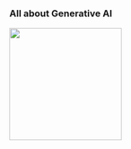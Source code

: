 ### All about Generative AI  

<img src="[https://your-image-url.type](https://github.com/user-attachments/assets/aaf77856-f7c1-442f-918a-fb3e3287a893)" height="200">

<!--
**meetrais/meetrais** is a ✨ _special_ ✨ repository because its `README.md` (this file) appears on your GitHub profile.

Here are some ideas to get you started:

- 🔭 I’m currently working on ...
- 🌱 I’m currently learning ...
- 👯 I’m looking to collaborate on ...
- 🤔 I’m looking for help with ...
- 💬 Ask me about ...
- 📫 How to reach me: ...
- 😄 Pronouns: ...
- ⚡ Fun fact: ...
-->
